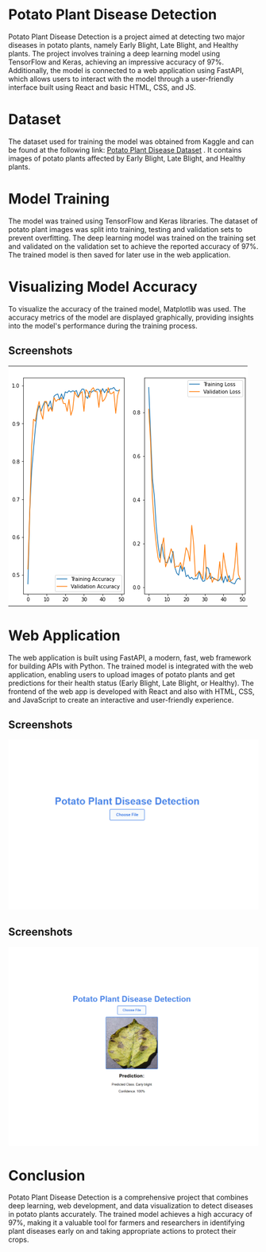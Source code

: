 
# Potato Plant Disease Detection

Potato Plant Disease Detection is a project aimed at detecting two major diseases in potato plants, namely Early Blight, Late Blight, and Healthy plants. The project involves training a deep learning model using TensorFlow and Keras, achieving an impressive accuracy of 97%. Additionally, the model is connected to a web application using FastAPI, which allows users to interact with the model through a user-friendly interface built using React and basic HTML, CSS, and JS.

# Dataset
The dataset used for training the model was obtained from Kaggle and can be found at the following link: [Potato Plant Disease Dataset](https://www.kaggle.com/datasets/arjuntejaswi/plant-village)
. It contains images of potato plants affected by Early Blight, Late Blight, and Healthy plants.

# Model Training
The model was trained using TensorFlow and Keras libraries. The dataset of potato plant images was split into training, testing and validation sets to prevent overfitting. The deep learning model was trained on the training set and validated on the validation set to achieve the reported accuracy of 97%. The trained model is then saved for later use in the web application.

# Visualizing Model Accuracy
To visualize the accuracy of the trained model, Matplotlib was used. The accuracy metrics of the model are displayed graphically, providing insights into the model's performance during the training process.

## Screenshots

![Web App without uploading](https://github.com/Akib-Raihan-4/Potato_disease_prediction/blob/main/Visualizing%20the%20training%20and%20validation%20accuracy%20and%20their%20loss.png)

# Web Application
The web application is built using FastAPI, a modern, fast, web framework for building APIs with Python. The trained model is integrated with the web application, enabling users to upload images of potato plants and get predictions for their health status (Early Blight, Late Blight, or Healthy). The frontend of the web app is developed with React and also with HTML, CSS, and JavaScript to create an interactive and user-friendly experience.

## Screenshots

![Web App without uploading](https://github.com/Akib-Raihan-4/Potato_disease_prediction/blob/main/SS_Frontend-without-prediction.png)


## Screenshots

![Web App with uploading](https://github.com/Akib-Raihan-4/Potato_disease_prediction/blob/main/SS_Frontend-with-prediction.png)

# Conclusion
Potato Plant Disease Detection is a comprehensive project that combines deep learning, web development, and data visualization to detect diseases in potato plants accurately. The trained model achieves a high accuracy of 97%, making it a valuable tool for farmers and researchers in identifying plant diseases early on and taking appropriate actions to protect their crops.
